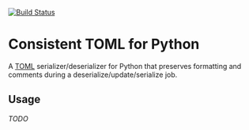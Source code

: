 [![Build Status](https://travis-ci.org/Jumpscale/python-consistent-toml.svg?branch=master)](https://travis-ci.org/Jumpscale/python-consistent-toml)

# Consistent TOML for Python

A [TOML](https://github.com/toml-lang/toml) serializer/deserializer for Python that preserves formatting and comments during a deserialize/update/serialize job.

## Usage ##
*TODO*
